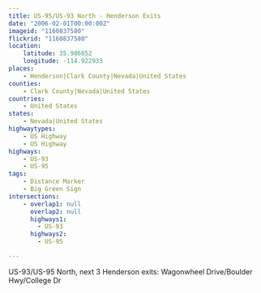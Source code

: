 ```yaml
---
title: US-95/US-93 North - Henderson Exits
date: "2006-02-01T00:00:00Z"
imageid: "1160837580"
flickrid: "1160837580"
location:
    latitude: 35.986852
    longitude: -114.922933
places:
    - Henderson|Clark County|Nevada|United States
counties:
    - Clark County|Nevada|United States
countries:
    - United States
states:
    - Nevada|United States
highwaytypes:
    - US Highway
    - US Highway
highways:
    - US-93
    - US-95
tags:
    - Distance Marker
    - Big Green Sign
intersections:
    - overlap1: null
      overlap2: null
      highways1:
        - US-93
      highways2:
        - US-95

---
```

US-93/US-95 North, next 3 Henderson exits: Wagonwheel Drive/Boulder Hwy/College Dr
